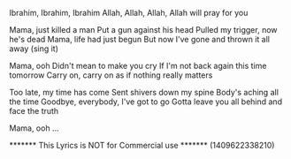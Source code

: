Ibrahim, Ibrahim, Ibrahim
Allah, Allah, Allah, Allah will pray for you

Mama, just killed a man
Put a gun against his head
Pulled my trigger, now he's dead
Mama, life had just begun
But now I've gone and thrown it all away (sing it)

Mama, ooh
Didn't mean to make you cry
If I'm not back again this time tomorrow
Carry on, carry on as if nothing really matters

Too late, my time has come
Sent shivers down my spine
Body's aching all the time
Goodbye, everybody, I've got to go
Gotta leave you all behind and face the truth

Mama, ooh
...

******* This Lyrics is NOT for Commercial use *******
(1409622338210)